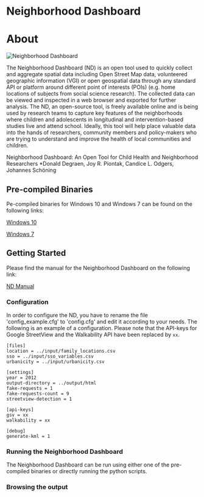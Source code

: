 # Neighborhood Dashboard

# About

![Neighborhood Dashboard](https://github.com/darty/neighborhood-dashboard/blob/master/main.jpg "Neighborhood Dashboard")

The Neighborhood Dashboard (ND) is an open tool used to quickly collect and aggregate spatial data including Open Street Map data, volunteered geographic information (VGI) or open geospatial data through any standard API or platform around different point of interests (POIs) (e.g. home locations of subjects from social science research). The collected data can be viewed and inspected in a web browser and exported for further analysis. The ND, an open-source tool, is freely available online and is being used by research teams to capture key features of the neighborhoods where children and adolescents in longitudinal and intervention-based studies live and attend school. Ideally, this tool will help place valuable data into the hands of researchers, community members and policy-makers who are trying to understand and improve the health of local communities and children.

Neighborhood Dashboard: An Open Tool for Child Health and Neighborhood Researchers
*Donald Degraen, Joy R. Piontak, Candice L. Odgers, Johannes Schöning

## Pre-compiled Binaries

Pe-compiled binaries for Windows 10 and Windows 7 can be found on the following links:

[Windows 10](http://81.7.15.7/~donald/nd/prebuild-windows10-30-11-2016.zip)

[Windows 7](http://81.7.15.7/~donald/nd/prebuild-windows7-30-11-2016.zip)

## Getting Started

Please find the manual for the Neighborhood Dashboard on the following link:

[ND Manual](http://81.7.15.7/~donald/nd/Tutorial_NBDashboard_v5.pdf)

### Configuration

In order to configure the ND, you have to rename the file 'config_example.cfg' to 'config.cfg' and edit it according to your needs. The following is an example of a configuration. Please note that the API-keys for Google StreetView and the Walkability API have been replaced by `xx`.

```
[files]
location = ../input/family_locations.csv
sso = ../input/sso_variables.csv
urbanicity = ../input/urbanicity.csv

[settings]
year = 2012
output-directory = ../output/html
fake-requests = 1
fake-requests-count = 9
streetview-detection = 1

[api-keys]
gsv = xx
walkability = xx

[debug]
generate-kml = 1
```

### Running the Neighborhood Dashboard

The Neighborhood Dashboard can be run using either one of the pre-compiled binaries or directly running the python scripts.

### Browsing the output


